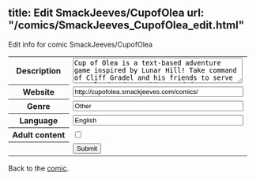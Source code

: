 title: Edit SmackJeeves/CupofOlea
url: "/comics/SmackJeeves_CupofOlea_edit.html"
---
Edit info for comic SmackJeeves/CupofOlea

<form name="comic" action="http://gaepostmail.appspot.com/comic/" method="post">
<table class="comicinfo">
<tr>
<th>Description</th><td><textarea name="description" cols="40" rows="3">Cup of Olea is a text-based adventure game inspired by Lunar Hill! Take command of Cliff Gradel and his friends to serve your land and your king! And don't worry if you get confused; it makes the adventure that much more fun. Just submit a command on the latest page and see what happens! Updates Thursdays and Sundays. (Sometimes surprise Friday updates!) Don't be afraid of the page count! It reads quickly!</textarea></td>
</tr>
<tr>
<th>Website</th><td><input type="text" name="url" value="http://cupofolea.smackjeeves.com/comics/" size="40"/></td>
</tr>
<tr>
<th>Genre</th><td><input type="text" name="genre" value="Other" size="40"/></td>
</tr>
<tr>
<th>Language</th><td><input type="text" name="language" value="English" size="40"/></td>
</tr>
<tr>
<th>Adult content</th><td><input type="checkbox" name="adult" value="adult" /></td>
</tr>
<tr>
<th></th><td>
<input type="hidden" name="comic" value="SmackJeeves_CupofOlea" />
<input type="submit" name="submit" value="Submit" />
</td>
</tr>
</table>
</form>

Back to the [comic](SmackJeeves_CupofOlea.html).
